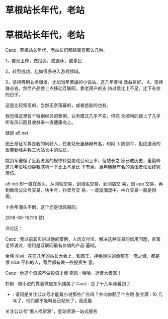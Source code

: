 # 草根站长年代，老站

# 草根站长年代，老站

Caoz : 草根站长年代，老站长们都结局有那么几种。

1，套现上岸，做投资，或退休，或移民

2，转型成功，比如很多进入游戏领域。

3，坚持等到业务爆发，比如当年苦逼的小说站，这几年变得 效益巨好。 4，坚持赚点钱，然后产品傍上点移动互联网，靠老用户的支 持过着比上不足，比下有余的日子。

这是比较常见的，当然无奈落幕的，或者悲剧的也有。

我觉得这里有个特别经典的案例，业务模式几乎不变，但完 全顺利的跟上了几乎所有风口而且收益率一直健康向上。

就是 a5.net

图王章征军算是我的同龄人，在老站长里赫赫有名，和阿飞 姚剑军，拒绝游泳的鱼董勤峰并称三大站长中的站长。

姚剑军遵循了近我者富的规律转型游戏公司上市，但站长之 家已成历史，董勤峰这几年没啥动静我瞎猜一下比上不足比 下有余，当年赫赫有名的落伍者论坛终究落伍。

a5.net 却一直在潮头，从网站交易，到域名交易，到网店交 易，到 app 交易，再到微信公众号交易，快手号，抖音号交 易，一波波潮流中，中介交易一直是刚需。

十余年潮头不倒，这个还是很佩服的。

2018-08-16(116 赞)

评论区：

Caoz : 我以前其实讲过他的案例，人肉支付宝，解决这种交易的信用问题，俞军老师说过，信用是互联网最有价值的产品 基础。

金伟 Kiwi : 在前几年的站长大会上，和图王、拒绝游泳的鱼都有一面之缘，都是很 nice 平和的人，背后都有做一些投资生 意。

Caoz : 他这个资源不做投资才傻 南风 : 哈哈，近曹大者富！

杉枫 : 做小说的靠着微信东风赚美了 Caoz : 苦了十几年谁看到了

*   : 请问是关注公众号才能看小说那些广告吗？并向你翻了个白眼 张宝满 : 10 几年了，他们都不能叫自己站长了，我还能

关注公众号"懒人找资源"，星球资源一站式服务